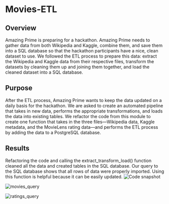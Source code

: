 # Movies-ETL
## Overview
Amazing Prime is preparing for a hackathon. Amazing Prime needs to gather data from both Wikipedia and Kaggle, combine them, and save them into a SQL database so that the hackathon participants have a nice, clean dataset to use. We followed the ETL process to prepare this data: extract the Wikipedia and Kaggle data from their respective files, transform the datasets by cleaning them up and joining them together, and load the cleaned dataset into a SQL database.

## Purpose
After the ETL process, Amazing Prime wants to keep the data updated on a daily basis for the hackathon. We are asked to create an automated pipeline that takes in new data, performs the appropriate transformations, and loads the data into existing tables. We refactor the code from this module to create one function that takes in the three files—Wikipedia data, Kaggle metadata, and the MovieLens rating data—and performs the ETL process by adding the data to a PostgreSQL database.

## Results
Refactoring the code and calling the extract_transform_load() function cleaned all the data and created tables in the SQL database. Our query to the SQL database
shows that all rows of data were properly imported. Using this function is helpful because it can be easily updated.
![Code snapshot](https://user-images.githubusercontent.com/99205688/163841632-3336e3ae-8900-480e-8a8f-b2b0f9eadadb.PNG)

![movies_query](https://user-images.githubusercontent.com/99205688/163840890-92c41545-8de8-48f4-a1de-c6ee24217e5a.PNG)

![ratings_query](https://user-images.githubusercontent.com/99205688/163840895-24726333-09a4-43ac-8970-3ceed0bc9144.PNG)
